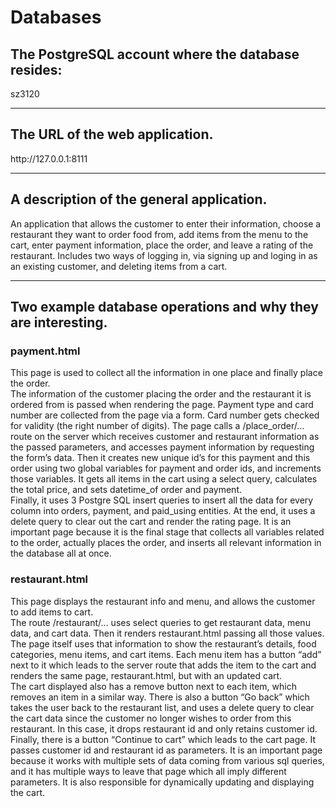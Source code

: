 # Databases

<h2>The PostgreSQL account where the database resides: </h2>
sz3120
<hr>

<h2>The URL of the web application. </h2>
http://127.0.0.1:8111
<hr>

<h2>A description of the general application. </h2>
  An application that allows the customer to enter their information, choose a restaurant they want to order food from, add items from the menu to the cart, enter payment information, place the order, and leave a rating of the restaurant. Includes two ways of logging in, via signing up and loging in as an existing customer, and deleting items from a cart.
<hr>
<h2>Two example database operations and why they are interesting. </h2>

<h3>payment.html </h3>
This page is used to collect all the information in one place and finally place the order. <br>
The information of the customer placing the order and the restaurant it is ordered from is passed when rendering the page. Payment type and card number are collected from the page via a form. Card number gets checked for validity (the right number of digits). The page calls a /place_order/… route on the server which receives customer and restaurant information as the passed parameters, and accesses payment information by requesting the form’s data. Then it creates new unique id’s for this payment and this order using two global variables for payment and order ids, and increments those variables. It gets all items in the cart using a select query, calculates the total price, and sets datetime_of order and payment. <br>
Finally, it uses 3 Postgre SQL insert queries to insert all the data for every column into orders, payment, and paid_using entities. At the end, it uses a delete query to clear out the cart and render the rating page. It is an important page because it is the final stage that collects all variables related to the order, actually places the order, and inserts all relevant information in the database all at once.

<br>
<h3>restaurant.html</h3>
This page displays the restaurant info and menu, and allows the customer to add items to cart. <br>
The route /restaurant/… uses select queries to get restaurant data, menu data, and cart data. Then it renders restaurant.html passing all those values. The page itself uses that information to show the restaurant’s details, food categories, menu items, and cart items. Each menu item has a button “add” next to it which leads to the server route that adds the item to the cart and renders the same page, restaurant.html, but with an updated cart. <br>
The cart displayed also has a remove button next to each item, which removes an item in a similar way. There is also a button “Go back” which takes the user back to the restaurant list, and uses a delete query to clear the cart data since the customer no longer wishes to order from this restaurant. In this case, it drops restaurant id and only retains customer id. Finally, there is a button “Continue to cart” which leads to the cart page. It passes customer id and restaurant id as parameters. It is an important page because it works with multiple sets of data coming from various sql queries, and it has multiple ways to leave that page which all imply different parameters. It is also responsible for dynamically updating and displaying the cart.
